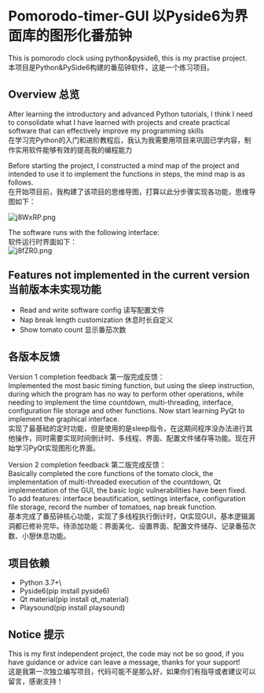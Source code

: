 # Pomorodo-timer-GUI 以Pyside6为界面库的图形化番茄钟

This is pomorodo clock using python&amp;pyside6, this is my practise project.
本项目是Python&PySide6构建的番茄钟软件，这是一个练习项目。

## Overview 总览
After learning the introductory and advanced Python tutorials, I think I need to consolidate what I have learned with projects and create practical software that can effectively improve my programming skills\
在学习完Python的入门和进阶教程后，我认为我需要用项目来巩固已学内容，制作实用软件能够有效的提高我的编程能力

Before starting the project, I constructed a mind map of the project and intended to use it to implement the functions in steps, the mind map is as follows.\
在开始项目前，我构建了该项目的思维导图，打算以此分步骤实现各功能，思维导图如下：

![j8WxRP.png](https://s1.ax1x.com/2022/07/03/j8WxRP.png)

The software runs with the following interface:\
软件运行时界面如下：\
![j8fZR0.png](https://s1.ax1x.com/2022/07/03/j8fZR0.png)

## Features not implemented in the current version 当前版本未实现功能
- Read and write software config 读写配置文件
- Nap break length customization 休息时长自定义
- Show tomato count 显示番茄次数

## 各版本反馈
Version 1 completion feedback 第一版完成反馈：\
Implemented the most basic timing function, but using the sleep instruction, during which the program has no way to perform other operations, while needing to implement the time countdown, multi-threading, interface, configuration file storage and other functions. Now start learning PyQt to implement the graphical interface.\
实现了最基础的定时功能，但是使用的是sleep指令，在这期间程序没办法进行其他操作，同时需要实现时间倒计时、多线程、界面、配置文件储存等功能。现在开始学习PyQt实现图形化界面。

Version 2 completion feedback 第二版完成反馈：\
Basically completed the core functions of the tomato clock, the implementation of multi-threaded execution of the countdown, Qt implementation of the GUI, the basic logic vulnerabilities have been fixed. To add features: interface beautification, settings interface, configuration file storage, record the number of tomatoes, nap break function.\
基本完成了番茄钟核心功能，实现了多线程执行倒计时，Qt实现GUI，基本逻辑漏洞都已修补完毕。待添加功能：界面美化、设置界面、配置文件储存、记录番茄次数、小憩休息功能。

## 项目依赖
- Python 3.7+\
- Pyside6(pip install pyside6)
- Qt material(pip install qt_material)
- Playsound(pip install playsound)

## Notice 提示
This is my first independent project, the code may not be so good, if you have guidance or advice can leave a message, thanks for your support!\
这是我第一次独立编写项目，代码可能不是那么好，如果你们有指导或者建议可以留言，感谢支持！
